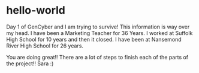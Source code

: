 # hello-world
Day 1 of GenCyber and I am trying to survive! This information is way over my head.
I have been a Marketing Teacher for 36 Years. I worked at Suffolk High School for 10 years and then it closed. I have been at Nansemond River High School for 26 years.

You are doing great!!  There are a lot of steps to finish each of the parts of the project!! Sara :)
